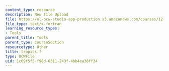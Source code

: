```yaml
---
content_type: resource
description: New file Upload
file: https://ol-ocw-studio-app-production.s3.amazonaws.com/courses/12-811-tropical-meteorology-spring-2011/1c69f5f5f98d6311243f4bb4ea38ff34_tropics.f
file_type: text/x-fortran
learning_resource_types:
- Tools
parent_title: Tools
parent_type: CourseSection
resourcetype: Other
title: tropics.f
type: OCWFile
uid: 1c69f5f5-f98d-6311-243f-4bb4ea38ff34
---
```

